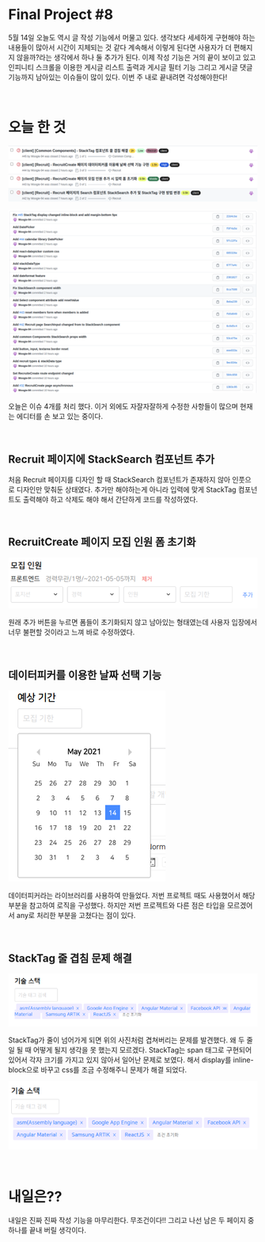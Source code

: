 # Final Project #8

5월 14일 오늘도 역시 글 작성 기능에서 머물고 있다. 생각보다 세세하게 구현해야 하는 내용들이 많아서 시간이 지체되는 것 같다 계속해서 이렇게 된다면 사용자가 더 편해지지 않을까?라는 생각에서 하나 둘 추가가 된다. 이제 작성 기능은 거의 끝이 보이고 있고 인피니티 스크롤을 이용한 게시글 리스트 출력과 게시글 필터 기능 그리고 게시글 댓글 기능까지 남아있는 이슈들이 많이 있다. 이번 주 내로 끝내려면 각성해야한다!

<br />
 
# 오늘 한 것

![](./image/Final_8_1.png)

![](./image/Final_8_2.png)

오늘은 이슈 4개를 처리 했다. 이거 외에도 자잘자잘하게 수정한 사항들이 많으며 현재는 에디터를 손 보고 있는 중이다.

<br />
 
## Recruit 페이지에 StackSearch 컴포넌트 추가

처음 Recruit 페이지를 디자인 할 때 StackSearch 컴포넌트가 존재하지 않아 인풋으로 디자인만 맞춰둔 상태였다. 추가만 해야하는게 아니라 입력에 맞게 StackTag 컴포넌트도 출력해야 하고 삭제도 해야 해서 간단하게 코드를 작성하였다.

<br />
 
## RecruitCreate 페이지 모집 인원 폼 초기화

![](./image/Final_8_3.png)

원래 추가 버튼을 누르면 폼들이 초기화되지 않고 남아있는 형태였는데 사용자 입장에서 너무 불편할 것이라고 느껴 바로 수정하였다.

<br />
 
## 데이터피커를 이용한 날짜 선택 기능

![](./image/Final_8_4.png)

데이터피커라는 라이브러리를 사용하여 만들었다. 저번 프로젝트 때도 사용했어서 해당 부분을 참고하여 로직을 구성했다. 하지만 저번 프로젝트와 다른 점은 타입을 모르겠어서 any로 처리한 부분을 고쳤다는 점이 있다.

<br />
 
## StackTag 줄 겹침 문제 해결

![](./image/Final_8_5.png)

StackTag가 줄이 넘어가게 되면 위의 사진처럼 겹쳐버리는 문제를 발견했다. 왜 두 줄일 될 때 어떻게 될지 생각을 못 했는지 모르겠다. StackTag는 span 태그로 구현되어 있어서 각자 크기를 가지고 있지 않아서 일어난 문제로 보였다. 해서 display를 inline-block으로 바꾸고 css를 조금 수정해주니 문제가 해결 되었다.

![](./image/Final_8_6.png)

<br />
 
# 내일은??

내일은 진짜 진짜 작성 기능을 마무리한다. 무조건이다!! 그리고 나선 남은 두 페이지 중 하나를 끝내 버릴 생각이다.
